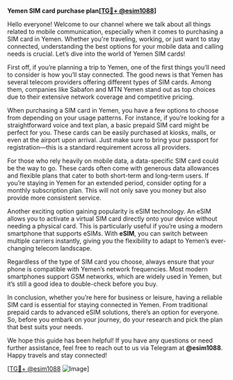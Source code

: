 **Yemen SIM card purchase plan[[TG💪+ @esim1088](https://t.me/s/esim1088)]**

Hello everyone! Welcome to our channel where we talk about all things related to mobile communication, especially when it comes to purchasing a SIM card in Yemen. Whether you're traveling, working, or just want to stay connected, understanding the best options for your mobile data and calling needs is crucial. Let’s dive into the world of Yemen SIM cards!

First off, if you’re planning a trip to Yemen, one of the first things you’ll need to consider is how you’ll stay connected. The good news is that Yemen has several telecom providers offering different types of SIM cards. Among them, companies like Sabafon and MTN Yemen stand out as top choices due to their extensive network coverage and competitive pricing.

When purchasing a SIM card in Yemen, you have a few options to choose from depending on your usage patterns. For instance, if you’re looking for a straightforward voice and text plan, a basic prepaid SIM card might be perfect for you. These cards can be easily purchased at kiosks, malls, or even at the airport upon arrival. Just make sure to bring your passport for registration—this is a standard requirement across all providers.

For those who rely heavily on mobile data, a data-specific SIM card could be the way to go. These cards often come with generous data allowances and flexible plans that cater to both short-term and long-term users. If you’re staying in Yemen for an extended period, consider opting for a monthly subscription plan. This will not only save you money but also provide more consistent service.

Another exciting option gaining popularity is eSIM technology. An eSIM allows you to activate a virtual SIM card directly onto your device without needing a physical card. This is particularly useful if you’re using a modern smartphone that supports eSIMs. With **eSIM**, you can switch between multiple carriers instantly, giving you the flexibility to adapt to Yemen’s ever-changing telecom landscape.

Regardless of the type of SIM card you choose, always ensure that your phone is compatible with Yemen’s network frequencies. Most modern smartphones support GSM networks, which are widely used in Yemen, but it’s still a good idea to double-check before you buy.

In conclusion, whether you’re here for business or leisure, having a reliable SIM card is essential for staying connected in Yemen. From traditional prepaid cards to advanced eSIM solutions, there’s an option for everyone. So, before you embark on your journey, do your research and pick the plan that best suits your needs. 

We hope this guide has been helpful! If you have any questions or need further assistance, feel free to reach out to us via Telegram at **@esim1088**. Happy travels and stay connected!

[[TG💪+ @esim1088](https://t.me/s/esim1088) ![Image](https://i.postimg.cc/Y0z9fWf4/image.png)]